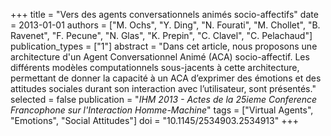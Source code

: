 +++
title = "Vers des agents conversationnels animés socio-affectifs"
date = 2013-01-01
authors = ["M. Ochs", "Y. Ding", "N. Fourati", "M. Chollet", "B. Ravenet", "F. Pecune", "N. Glas", "K. Prepin", "C. Clavel", "C. Pelachaud"]
publication_types = ["1"]
abstract = "Dans  cet  article,  nous  proposons  une  architecture  d'un Agent Conversationnel Animé (ACA) socio-affectif. Les différents  modèles  computationnels  sous-jacents  à  cette architecture, permettant de donner la capacité à  un  ACA d’exprimer  des  émotions  et  des  attitudes  sociales  durant son interaction avec l’utilisateur, sont présentés."
selected = false
publication = "*IHM 2013 - Actes de la 25ieme Conference Francophone sur l'Interaction Homme-Machine*"
tags = ["Virtual Agents", "Emotions", "Social Attitudes"]
doi = "10.1145/2534903.2534913"
+++

